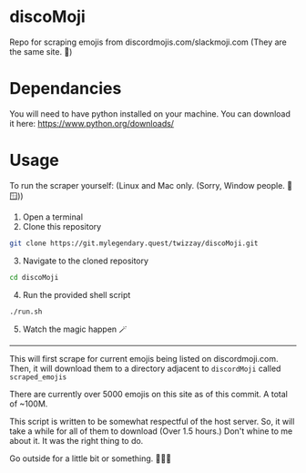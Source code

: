 # discoMoji

Repo for scraping emojis from discordmojis.com/slackmoji.com (They are the same site. 🤫)

# Dependancies

You will need to have python installed on your machine.
You can download it here:
https://www.python.org/downloads/


# Usage
To run the scraper yourself: (Linux and Mac only. (Sorry, Window people. 🫣🪟))

1. Open a terminal
2. Clone this repository
```sh
git clone https://git.mylegendary.quest/twizzay/discoMoji.git
```
3. Navigate to the cloned repository
```sh
cd discoMoji
```
4. Run the provided shell script
```sh
./run.sh
```
5. Watch the magic happen 🪄

---

This will first scrape for current emojis being listed on discordmoji.com. Then, it will download them to a directory adjacent to `discordMoji` called `scraped_emojis`

There are currently over 5000 emojis on this site as of this commit. A total of ~100M.

This script is written to be somewhat respectful of the host server. So, it will take a while for all of them to download (Over 1.5 hours.) Don't whine to me about it. It was the right thing to do.

Go outside for a little bit or something. 🌲🌳🌻
